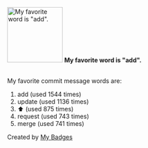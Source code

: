 <img src="https://my-badges.github.io/my-badges/favorite-word.png" alt="My favorite word is &quot;add&quot;." title="My favorite word is &quot;add&quot;." width="128">
<strong>My favorite word is &quot;add&quot;.</strong>
<br><br>

My favorite commit message words are:

1. add (used 1544 times)
2. update (used 1136 times)
3. :arrow_up: (used 875 times)
4. request (used 743 times)
5. merge (used 741 times)


Created by <a href="https://github.com/my-badges/my-badges">My Badges</a>